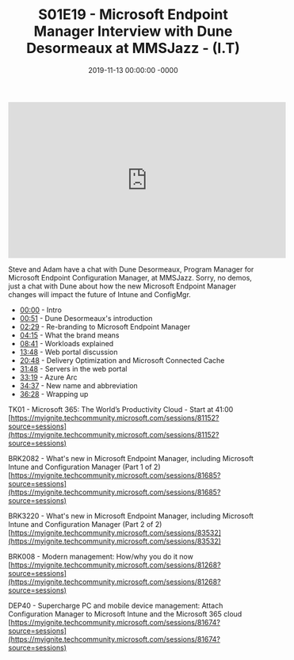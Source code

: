 ﻿---
layout: post
title: "S01E19 - Microsoft Endpoint Manager Interview with Dune Desormeaux at MMSJazz - (I.T)"
date: 2019-11-13 00:00:00 -0000
categories:
---

<iframe loading="lazy" width="560" height="315" src="https://www.youtube.com/embed/W5lOzV77bHI" title="YouTube video player" frameborder="0" allow="accelerometer; autoplay; clipboard-write; encrypted-media; gyroscope; picture-in-picture" allowfullscreen></iframe>

Steve and Adam have a chat with Dune Desormeaux, Program Manager for Microsoft Endpoint Configuration Manager, at MMSJazz. Sorry, no demos, just a chat with Dune about how the new Microsoft Endpoint Manager changes will impact the future of Intune and ConfigMgr.

- [00:00](https://www.youtube.com/watch?v=W5lOzV77bHI&t=0s) - Intro
- [00:51](https://www.youtube.com/watch?v=W5lOzV77bHI&t=51s) - Dune Desormeaux's introduction
- [02:29](https://www.youtube.com/watch?v=W5lOzV77bHI&t=149s) - Re-branding to Microsoft Endpoint Manager
- [04:15](https://www.youtube.com/watch?v=W5lOzV77bHI&t=255s) - What the brand means
- [08:41](https://www.youtube.com/watch?v=W5lOzV77bHI&t=521s) - Workloads explained
- [13:48](https://www.youtube.com/watch?v=W5lOzV77bHI&t=828s) - Web portal discussion
- [20:48](https://www.youtube.com/watch?v=W5lOzV77bHI&t=1248s) - Delivery Optimization and Microsoft Connected Cache
- [31:48](https://www.youtube.com/watch?v=W5lOzV77bHI&t=1908s) - Servers in the web portal
- [33:19](https://www.youtube.com/watch?v=W5lOzV77bHI&t=1999s) - Azure Arc
- [34:37](https://www.youtube.com/watch?v=W5lOzV77bHI&t=2077s) - New name and abbreviation
- [36:28](https://www.youtube.com/watch?v=W5lOzV77bHI&t=2188s) - Wrapping up

TK01 - Microsoft 365: The World’s Productivity Cloud - Start at 41:00
[https://myignite.techcommunity.microsoft.com/sessions/81152?source=sessions](https://myignite.techcommunity.microsoft.com/sessions/81152?source=sessions)

BRK2082 - What's new in Microsoft Endpoint Manager, including Microsoft Intune and Configuration Manager (Part 1 of 2)
[https://myignite.techcommunity.microsoft.com/sessions/81685?source=sessions](https://myignite.techcommunity.microsoft.com/sessions/81685?source=sessions)

BRK3220 - What's new in Microsoft Endpoint Manager, including Microsoft Intune and Configuration Manager (Part 2 of 2)
[https://myignite.techcommunity.microsoft.com/sessions/83532](https://myignite.techcommunity.microsoft.com/sessions/83532)

BRK008 - Modern management: How/why you do it now
[https://myignite.techcommunity.microsoft.com/sessions/81268?source=sessions](https://myignite.techcommunity.microsoft.com/sessions/81268?source=sessions)

DEP40 - Supercharge PC and mobile device management: Attach Configuration Manager to Microsoft Intune and the Microsoft 365 cloud
[https://myignite.techcommunity.microsoft.com/sessions/81674?source=sessions](https://myignite.techcommunity.microsoft.com/sessions/81674?source=sessions)

